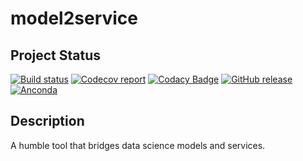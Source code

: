 # model2service

## Project Status

[![Build status](https://img.shields.io/travis/KEHANG/model2service/master.svg)](https://travis-ci.org/KEHANG/model2service)
[![Codecov report](https://img.shields.io/codecov/c/github/KEHANG/model2service/master.svg)](https://codecov.io/gh/KEHANG/model2service)
[![Codacy Badge](https://api.codacy.com/project/badge/Grade/91ee39bcc82242dba8bda7fad514314b)](https://www.codacy.com/app/KEHANG/model2service?utm_source=github.com&amp;utm_medium=referral&amp;utm_content=KEHANG/model2service&amp;utm_campaign=Badge_Grade)
[![GitHub release](https://img.shields.io/github/release/KEHANG/model2service.svg)](https://github.com/KEHANG/model2service/releases)
[![Anconda](https://img.shields.io/conda/v/KEHANG/m2s.svg)](https://anaconda.org/KEHANG/m2s)

## Description
A humble tool that bridges data science models and services.
